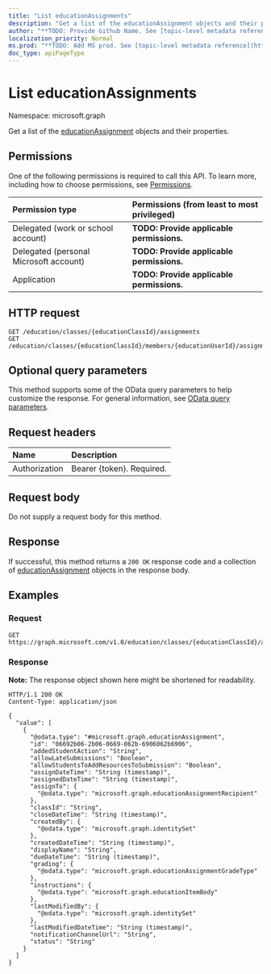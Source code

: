 ```yaml
---
title: "List educationAssignments"
description: "Get a list of the educationAssignment objects and their properties."
author: "**TODO: Provide Github Name. See [topic-level metadata reference](https://msgo.azurewebsites.net/add/document/guidelines/metadata.html#topic-level-metadata)**"
localization_priority: Normal
ms.prod: "**TODO: Add MS prod. See [topic-level metadata reference](https://msgo.azurewebsites.net/add/document/guidelines/metadata.html#topic-level-metadata)**"
doc_type: apiPageType
---
```


# List educationAssignments
Namespace: microsoft.graph



Get a list of the [educationAssignment](../resources/educationassignment.md) objects and their properties.

## Permissions
One of the following permissions is required to call this API. To learn more, including how to choose permissions, see [Permissions](/graph/permissions-reference).

|Permission type|Permissions (from least to most privileged)|
|:---|:---|
|Delegated (work or school account)|**TODO: Provide applicable permissions.**|
|Delegated (personal Microsoft account)|**TODO: Provide applicable permissions.**|
|Application|**TODO: Provide applicable permissions.**|

## HTTP request

<!-- {
  "blockType": "ignored"
}
-->
``` http
GET /education/classes/{educationClassId}/assignments
GET /education/classes/{educationClassId}/members/{educationUserId}/assignments
```

## Optional query parameters
This method supports some of the OData query parameters to help customize the response. For general information, see [OData query parameters](/graph/query-parameters).

## Request headers
|Name|Description|
|:---|:---|
|Authorization|Bearer {token}. Required.|

## Request body
Do not supply a request body for this method.

## Response

If successful, this method returns a `200 OK` response code and a collection of [educationAssignment](../resources/educationassignment.md) objects in the response body.

## Examples

### Request
<!-- {
  "blockType": "request",
  "name": "list_educationassignment"
}
-->
``` http
GET https://graph.microsoft.com/v1.0/education/classes/{educationClassId}/assignments
```


### Response
**Note:** The response object shown here might be shortened for readability.
<!-- {
  "blockType": "response",
  "truncated": true,
  "@odata.type": "Collection(microsoft.graph.educationAssignment)"
}
-->
``` http
HTTP/1.1 200 OK
Content-Type: application/json

{
  "value": [
    {
      "@odata.type": "#microsoft.graph.educationAssignment",
      "id": "06692b06-2b06-0669-062b-6906062b6906",
      "addedStudentAction": "String",
      "allowLateSubmissions": "Boolean",
      "allowStudentsToAddResourcesToSubmission": "Boolean",
      "assignDateTime": "String (timestamp)",
      "assignedDateTime": "String (timestamp)",
      "assignTo": {
        "@odata.type": "microsoft.graph.educationAssignmentRecipient"
      },
      "classId": "String",
      "closeDateTime": "String (timestamp)",
      "createdBy": {
        "@odata.type": "microsoft.graph.identitySet"
      },
      "createdDateTime": "String (timestamp)",
      "displayName": "String",
      "dueDateTime": "String (timestamp)",
      "grading": {
        "@odata.type": "microsoft.graph.educationAssignmentGradeType"
      },
      "instructions": {
        "@odata.type": "microsoft.graph.educationItemBody"
      },
      "lastModifiedBy": {
        "@odata.type": "microsoft.graph.identitySet"
      },
      "lastModifiedDateTime": "String (timestamp)",
      "notificationChannelUrl": "String",
      "status": "String"
    }
  ]
}
```

